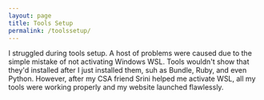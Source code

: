 ```yaml
---
layout: page
title: Tools Setup
permalink: /toolssetup/
---
```


I struggled during tools setup. A host of problems were caused due to the simple mistake of not activating Windows WSL.
Tools wouldn't show that they'd installed after I just installed them, suh as Bundle, Ruby, and even Python.
However, after my CSA friend Srini helped me activate WSL, all my tools were working properly and my website launched flawlessly.